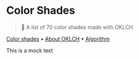 # Color Shades

> 🌈 A list of 70 color shades made with OKLCH

[Color shades]() • [About OKLCH]() • [Algorithm]() 

This is a mock text
